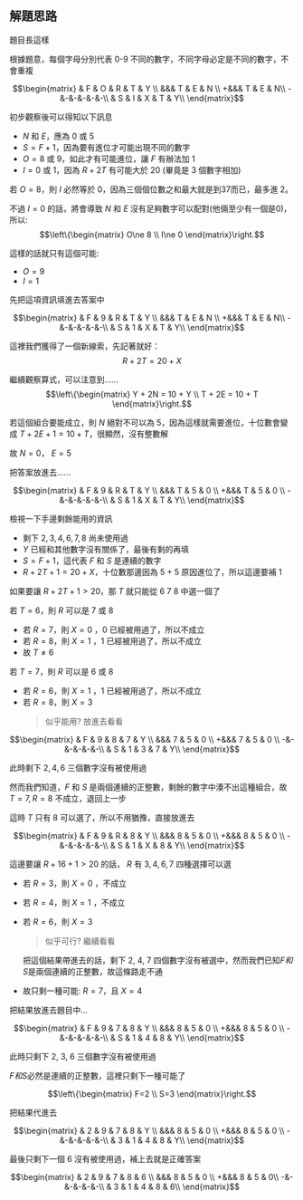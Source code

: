## 解題思路
題目長這樣

根據題意，每個字母分別代表 0-9 不同的數字，不同字母必定是不同的數字，不會重複

$$\begin{matrix}
& F & O & R & T & Y \\
&&&       T & E & N \\
+&&&      T & E & N\\
-&-&-&-&-&-\\
& S & I & X & T & Y\\
\end{matrix}$$

初步觀察後可以得知以下訊息
- $N$ 和 $E$，應為 0 或 5
- $S = F + 1$，因為要有進位才可能出現不同的數字
- $O = 8$ 或 $9$，如此才有可能進位，讓 $F$ 有辦法加 1
- $I = 0$ 或 $1$，因為 $R+2T$ 有可能大於 $20$ (畢竟是 3 個數字相加)

若 $O = 8$，則 $I$ 必然等於 0，因為三個個位數之和最大就是到37而已，最多進 2。

不過 $I = 0$ 的話，將會導致 $N$ 和 $E$ 沒有足夠數字可以配對(他倆至少有一個是0)，所以:
$$\left\{\begin{matrix}
O\ne 8 \\
I\ne 0
\end{matrix}\right.$$

這樣的話就只有這個可能:
- $O = 9$
- $I = 1$

先把這項資訊填進去答案中

$$\begin{matrix}
& F & 9 & R & T & Y \\
&&&       T & E & N \\
+&&&      T & E & N\\
-&-&-&-&-&-\\
& S & 1 & X & T & Y\\
\end{matrix}$$

這裡我們獲得了一個新線索，先記著就好：$$R+2T = 20 + X$$

繼續觀察算式，可以注意到......
$$\left\{\begin{matrix}
Y + 2N = 10 + Y \\
T + 2E = 10 + T
\end{matrix}\right.$$

若這個組合要能成立，則 $N$ 絕對不可以為 5，因為這樣就需要進位，十位數會變成 $T + 2E + 1= 10 + T$，很顯然，沒有整數解

故 $N = 0$， $E = 5$

把答案放進去......

$$\begin{matrix}
& F & 9 & R & T & Y \\
&&&       T & 5 & 0 \\
+&&&      T & 5 & 0 \\
-&-&-&-&-&-\\
& S & 1 & X & T & Y\\
\end{matrix}$$

檢視一下手邊剩餘能用的資訊
- 剩下 $2, 3, 4, 6, 7, 8$ 尚未使用過
- $Y$ 已經和其他數字沒有關係了，最後有剩的再填
- $S = F + 1$，這代表 $F$ 和 $S$ 是連續的數字
- $R + 2T + 1 = 20 + X$，十位數那邊因為 5 + 5 原因進位了，所以這邊要補 1

如果要讓 $R + 2T + 1 > 20$，那 $T$ 就只能從 6 7 8 中選一個了

若 $T = 6$，則 $R$ 可以是 7 或 8
- 若 $R=7$，則 $X=0$ ，0 已經被用過了，所以不成立
- 若 $R=8$，則 $X=1$ ，1 已經被用過了，所以不成立
- 故 $T \ne 6$

若 $T = 7$，則 $R$ 可以是 6 或 8
- 若 $R=6$，則 $X=1$ ，1 已經被用過了，所以不成立
- 若 $R=8$，則 $X=3$
    > 似乎能用? 放進去看看

$$\begin{matrix}
& F & 9 & 8 & 7 & Y \\
&&&       7 & 5 & 0 \\
+&&&      7 & 5 & 0 \\
-&-&-&-&-&-\\
& S & 1 & 3 & 7 & Y\\
\end{matrix}$$

此時剩下 $2, 4, 6$ 三個數字沒有被使用過

然而我們知道，$F$ 和 $S$ 是兩個連續的正整數，剩餘的數字中湊不出這種組合，故 $T = 7, R=8$ 不成立，退回上一步

這時 $T$ 只有 8 可以選了，所以不用猶豫，直接放進去

$$\begin{matrix}
& F & 9 & R & 8 & Y \\
&&&       8 & 5 & 0 \\
+&&&      8 & 5 & 0 \\
-&-&-&-&-&-\\
& S & 1 & X & 8 & Y\\
\end{matrix}$$

這邊要讓 $R + 16 + 1 > 20$ 的話， $R$ 有 $3, 4, 6, 7$ 四種選擇可以選
- 若 $R=3$，則 $X=0$ ，不成立
- 若 $R=4$，則 $X=1$ ，不成立
- 若 $R=6$，則 $X=3$
    > 似乎可行? 繼續看看
    
    把這個結果帶進去的話，剩下 2, 4, 7 四個數字沒有被選中，然而我們已知$F和S$是兩個連續的正整數，故這條路走不通
- 故只剩一種可能: $R = 7$，且 $X = 4$

把結果放進去題目中...

$$\begin{matrix}
& F & 9 & 7 & 8 & Y \\
&&&       8 & 5 & 0 \\
+&&&      8 & 5 & 0 \\
-&-&-&-&-&-\\
& S & 1 & 4 & 8 & Y\\
\end{matrix}$$

此時只剩下 2, 3, 6 三個數字沒有被使用過

$F和S$必然是連續的正整數，這裡只剩下一種可能了

$$\left\{\begin{matrix}
F=2 \\
S=3
\end{matrix}\right.$$

把結果代進去

$$\begin{matrix}
& 2 & 9 & 7 & 8 & Y \\
&&&       8 & 5 & 0 \\
+&&&      8 & 5 & 0 \\
-&-&-&-&-&-\\
& 3 & 1 & 4 & 8 & Y\\
\end{matrix}$$

最後只剩下一個 6 沒有被使用過，補上去就是正確答案

$$\begin{matrix}
& 2 & 9 & 7 & 8 & 6 \\
&&&       8 & 5 & 0 \\
+&&&      8 & 5 & 0\\
-&-&-&-&-&-\\
& 3 & 1 & 4 & 8 & 6\\
\end{matrix}$$
